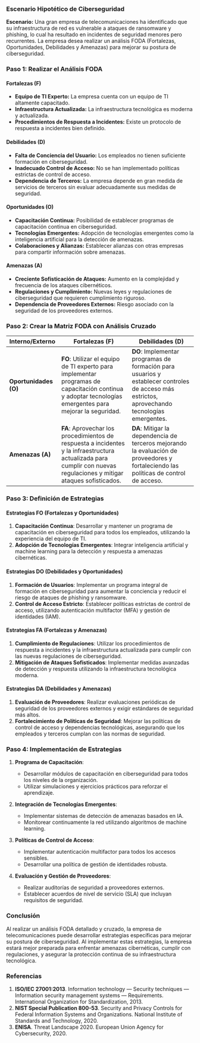 ### Escenario Hipotético de Ciberseguridad

**Escenario:** Una gran empresa de telecomunicaciones ha identificado que su infraestructura de red es vulnerable a ataques de ransomware y phishing, lo cual ha resultado en incidentes de seguridad menores pero recurrentes. La empresa desea realizar un análisis FODA (Fortalezas, Oportunidades, Debilidades y Amenazas) para mejorar su postura de ciberseguridad.

### Paso 1: Realizar el Análisis FODA

#### Fortalezas (F)
- **Equipo de TI Experto:** La empresa cuenta con un equipo de TI altamente capacitado.
- **Infraestructura Actualizada:** La infraestructura tecnológica es moderna y actualizada.
- **Procedimientos de Respuesta a Incidentes:** Existe un protocolo de respuesta a incidentes bien definido.

#### Debilidades (D)
- **Falta de Conciencia del Usuario:** Los empleados no tienen suficiente formación en ciberseguridad.
- **Inadecuado Control de Acceso:** No se han implementado políticas estrictas de control de acceso.
- **Dependencia de Terceros:** La empresa depende en gran medida de servicios de terceros sin evaluar adecuadamente sus medidas de seguridad.

#### Oportunidades (O)
- **Capacitación Continua:** Posibilidad de establecer programas de capacitación continua en ciberseguridad.
- **Tecnologías Emergentes:** Adopción de tecnologías emergentes como la inteligencia artificial para la detección de amenazas.
- **Colaboraciones y Alianzas:** Establecer alianzas con otras empresas para compartir información sobre amenazas.

#### Amenazas (A)
- **Creciente Sofisticación de Ataques:** Aumento en la complejidad y frecuencia de los ataques cibernéticos.
- **Regulaciones y Cumplimiento:** Nuevas leyes y regulaciones de ciberseguridad que requieren cumplimiento riguroso.
- **Dependencia de Proveedores Externos:** Riesgo asociado con la seguridad de los proveedores externos.

### Paso 2: Crear la Matriz FODA con Análisis Cruzado

| **Interno/Externo** | **Fortalezas (F)**                               | **Debilidades (D)**                             |
|---------------------|--------------------------------------------------|-------------------------------------------------|
| **Oportunidades (O)**  | **FO**: Utilizar el equipo de TI experto para implementar programas de capacitación continua y adoptar tecnologías emergentes para mejorar la seguridad. | **DO**: Implementar programas de formación para usuarios y establecer controles de acceso más estrictos, aprovechando tecnologías emergentes. |
| **Amenazas (A)**    | **FA**: Aprovechar los procedimientos de respuesta a incidentes y la infraestructura actualizada para cumplir con nuevas regulaciones y mitigar ataques sofisticados. | **DA**: Mitigar la dependencia de terceros mejorando la evaluación de proveedores y fortaleciendo las políticas de control de acceso. |

### Paso 3: Definición de Estrategias

#### Estrategias FO (Fortalezas y Oportunidades)
1. **Capacitación Continua**: Desarrollar y mantener un programa de capacitación en ciberseguridad para todos los empleados, utilizando la experiencia del equipo de TI.
2. **Adopción de Tecnologías Emergentes**: Integrar inteligencia artificial y machine learning para la detección y respuesta a amenazas cibernéticas.

#### Estrategias DO (Debilidades y Oportunidades)
1. **Formación de Usuarios**: Implementar un programa integral de formación en ciberseguridad para aumentar la conciencia y reducir el riesgo de ataques de phishing y ransomware.
2. **Control de Acceso Estricto**: Establecer políticas estrictas de control de acceso, utilizando autenticación multifactor (MFA) y gestión de identidades (IAM).

#### Estrategias FA (Fortalezas y Amenazas)
1. **Cumplimiento de Regulaciones**: Utilizar los procedimientos de respuesta a incidentes y la infraestructura actualizada para cumplir con las nuevas regulaciones de ciberseguridad.
2. **Mitigación de Ataques Sofisticados**: Implementar medidas avanzadas de detección y respuesta utilizando la infraestructura tecnológica moderna.

#### Estrategias DA (Debilidades y Amenazas)
1. **Evaluación de Proveedores**: Realizar evaluaciones periódicas de seguridad de los proveedores externos y exigir estándares de seguridad más altos.
2. **Fortalecimiento de Políticas de Seguridad**: Mejorar las políticas de control de acceso y dependencias tecnológicas, asegurando que los empleados y terceros cumplan con las normas de seguridad.

### Paso 4: Implementación de Estrategias

1. **Programa de Capacitación**:
   - Desarrollar módulos de capacitación en ciberseguridad para todos los niveles de la organización.
   - Utilizar simulaciones y ejercicios prácticos para reforzar el aprendizaje.

2. **Integración de Tecnologías Emergentes**:
   - Implementar sistemas de detección de amenazas basados en IA.
   - Monitorear continuamente la red utilizando algoritmos de machine learning.

3. **Políticas de Control de Acceso**:
   - Implementar autenticación multifactor para todos los accesos sensibles.
   - Desarrollar una política de gestión de identidades robusta.

4. **Evaluación y Gestión de Proveedores**:
   - Realizar auditorías de seguridad a proveedores externos.
   - Establecer acuerdos de nivel de servicio (SLA) que incluyan requisitos de seguridad.

### Conclusión

Al realizar un análisis FODA detallado y cruzado, la empresa de telecomunicaciones puede desarrollar estrategias específicas para mejorar su postura de ciberseguridad. Al implementar estas estrategias, la empresa estará mejor preparada para enfrentar amenazas cibernéticas, cumplir con regulaciones, y asegurar la protección continua de su infraestructura tecnológica.

### Referencias

1. **ISO/IEC 27001:2013**. Information technology — Security techniques — Information security management systems — Requirements. International Organization for Standardization, 2013.
2. **NIST Special Publication 800-53**. Security and Privacy Controls for Federal Information Systems and Organizations. National Institute of Standards and Technology, 2020.
3. **ENISA**. Threat Landscape 2020. European Union Agency for Cybersecurity, 2020.
